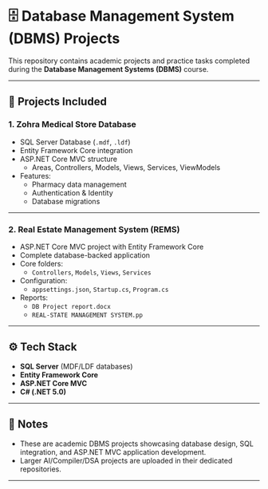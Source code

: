 # 🗄️ Database Management System (DBMS) Projects

This repository contains academic projects and practice tasks completed during the **Database Management Systems (DBMS)** course.

---

## 📌 Projects Included

### 1. Zohra Medical Store Database
- SQL Server Database (`.mdf`, `.ldf`)
- Entity Framework Core integration
- ASP.NET Core MVC structure  
  - Areas, Controllers, Models, Views, Services, ViewModels  
- Features:  
  - Pharmacy data management  
  - Authentication & Identity  
  - Database migrations

---

### 2. Real Estate Management System (REMS)
- ASP.NET Core MVC project with Entity Framework Core  
- Complete database-backed application  
- Core folders:  
  - `Controllers`, `Models`, `Views`, `Services`  
- Configuration:  
  - `appsettings.json`, `Startup.cs`, `Program.cs`  
- Reports:  
  - `DB Project report.docx`  
  - `REAL-STATE MANAGEMENT SYSTEM.pp`

---

## ⚙️ Tech Stack
- **SQL Server** (MDF/LDF databases)
- **Entity Framework Core**
- **ASP.NET Core MVC**
- **C# (.NET 5.0)**

---

## 📖 Notes
- These are academic DBMS projects showcasing database design, SQL integration, and ASP.NET MVC application development.  
- Larger AI/Compiler/DSA projects are uploaded in their dedicated repositories.  

---
